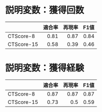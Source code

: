 # 説明変数：獲得回数
| | 適合率 | 再現率 | F1値 |
| :-- | --: | --: | --: |
| CTScore-8 | 0.81 | 0.87 | 0.84 |
| CTScore-15 | 0.58 | 0.39 | 0.46 |

# 説明変数：獲得経験
| | 適合率 | 再現率 | F1値 |
| :-- | --: | --: | --: |
| CTScore-8 | 0.87 | 0.87 | 0.87 |
| CTScore-15 | 0.73 | 0.5 | 0.59 |

